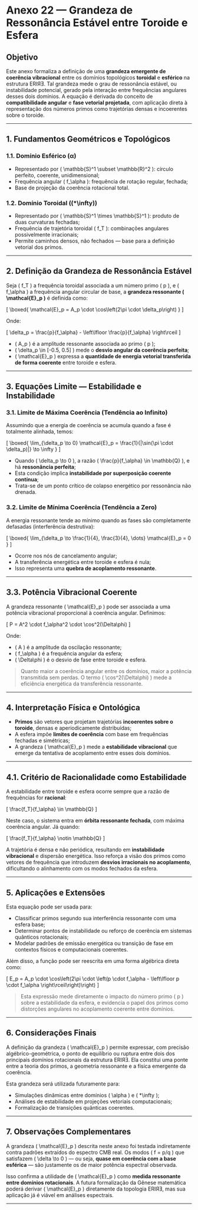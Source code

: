 # **Anexo 22 — Grandeza de Ressonância Estável entre Toroide e Esfera**

## **Objetivo**

Este anexo formaliza a definição de uma **grandeza emergente de coerência vibracional** entre os domínios topológicos **toroidal** e **esférico** na estrutura ERIЯƎ. Tal grandeza mede o grau de ressonância estável, ou instabilidade potencial, gerado pela interação entre frequências angulares desses dois domínios. A equação é derivada do conceito de **compatibilidade angular** e **fase vetorial projetada**, com aplicação direta à representação dos números primos como trajetórias densas e incoerentes sobre o toroide.

---

## **1. Fundamentos Geométricos e Topológicos**

### **1.1. Domínio Esférico (α)**

- Representado por \( \mathbb{S}^1 \subset \mathbb{R}^2 \): círculo perfeito, coerente, unidimensional;
- Frequência angular \( f_\alpha \): frequência de rotação regular, fechada;
- Base de projeção da coerência rotacional total.

### **1.2. Domínio Toroidal (\(*\infty\))**

- Representado por \( \mathbb{S}^1 \times \mathbb{S}^1 \): produto de duas curvaturas fechadas;
- Frequência de trajetória toroidal \( f_T \): combinações angulares possivelmente irracionais;
- Permite caminhos densos, não fechados — base para a definição vetorial dos primos.

---

## **2. Definição da Grandeza de Ressonância Estável**

Seja \( f_T \) a frequência toroidal associada a um número primo \( p \), e \( f_\alpha \) a frequência angular circular de base, a **grandeza ressonante \( \mathcal{E}_p \)** é definida como:

\[
\boxed{
\mathcal{E}_p = A_p \cdot \cos\left(2\pi \cdot \delta_p\right)
}
\]

Onde:

\[
\delta_p = \frac{p}{f_\alpha} - \left\lfloor \frac{p}{f_\alpha} \right\rceil
\]

- \( A_p \) é a amplitude ressonante associada ao primo \( p \);
- \( \delta_p \in [-0.5, 0.5] \) mede o **desvio angular da coerência perfeita**;
- \( \mathcal{E}_p \) expressa a **quantidade de energia vetorial transferida de forma coerente** entre toroide e esfera.

---

## **3. Equações Limite — Estabilidade e Instabilidade**

### **3.1. Limite de Máxima Coerência (Tendência ao Infinito)**

Assumindo que a energia de coerência se acumula quando a fase é totalmente alinhada, temos:

\[
\boxed{
\lim_{\delta_p \to 0} \mathcal{E}_p = \frac{1}{|\sin(\pi \cdot \delta_p)|} \to \infty
}
\]

- Quando \( \delta_p \to 0 \), a razão \( \frac{p}{f_\alpha} \in \mathbb{Q} \), e há **ressonância perfeita**;
- Esta condição implica **instabilidade por superposição coerente contínua**;
- Trata-se de um ponto crítico de colapso energético por ressonância não drenada.

### **3.2. Limite de Mínima Coerência (Tendência a Zero)**

A energia ressonante tende ao mínimo quando as fases são completamente defasadas (interferência destrutiva):

\[
\boxed{
\lim_{\delta_p \to \frac{1}{4}, \frac{3}{4}, \dots} \mathcal{E}_p = 0
}
\]

- Ocorre nos nós de cancelamento angular;
- A transferência energética entre toroide e esfera é nula;
- Isso representa uma **quebra de acoplamento ressonante**.

---

## **3.3. Potência Vibracional Coerente**

A grandeza ressonante \( \mathcal{E}_p \) pode ser associada a uma potência vibracional proporcional à coerência angular. Definimos:

\[
P = A^2 \cdot f_\alpha^2 \cdot \cos^2(\Delta\phi)
\]

Onde:

- \( A \) é a amplitude da oscilação ressonante;
- \( f_\alpha \) é a frequência angular da esfera;
- \( \Delta\phi \) é o desvio de fase entre toroide e esfera.

> Quanto maior a coerência angular entre os domínios, maior a potência transmitida sem perdas. O termo \( \cos^2(\Delta\phi) \) mede a eficiência energética da transferência ressonante.

---

## **4. Interpretação Física e Ontológica**

- **Primos** são vetores que projetam trajetórias **incoerentes sobre o toroide**, densas e aperiodicamente distribuídas;
- A esfera impõe **limites de coerência** com base em frequências fechadas e simétricas;
- A grandeza \( \mathcal{E}_p \) mede a **estabilidade vibracional** que emerge da tentativa de acoplamento entre esses dois domínios.

---

## **4.1. Critério de Racionalidade como Estabilidade**

A estabilidade entre toroide e esfera ocorre sempre que a razão de frequências for **racional**:

\[
\frac{f_T}{f_\alpha} \in \mathbb{Q}
\]

Neste caso, o sistema entra em **órbita ressonante fechada**, com máxima coerência angular. Já quando:

\[
\frac{f_T}{f_\alpha} \notin \mathbb{Q}
\]

A trajetória é densa e não periódica, resultando em **instabilidade vibracional** e dispersão energética. Isso reforça a visão dos primos como vetores de frequência que introduzem **desvios irracionais no acoplamento**, dificultando o alinhamento com os modos fechados da esfera.

---

## **5. Aplicações e Extensões**

Esta equação pode ser usada para:

- Classificar primos segundo sua interferência ressonante com uma esfera base;
- Determinar pontos de instabilidade ou reforço de coerência em sistemas quânticos rotacionais;
- Modelar padrões de emissão energética ou transição de fase em contextos físicos e computacionais coerentes.

Além disso, a função pode ser reescrita em uma forma algébrica direta como:

\[
E_p = A_p \cdot \cos\left(2\pi \cdot \left(p \cdot f_\alpha - \left\lfloor p \cdot f_\alpha \right\rceil\right)\right)
\]

> Esta expressão mede diretamente o impacto do número primo \( p \) sobre a estabilidade da esfera, e evidencia o papel dos primos como distorções angulares no acoplamento coerente entre domínios.

---

## **6. Considerações Finais**

A definição da grandeza \( \mathcal{E}_p \) permite expressar, com precisão algébrico-geométrica, o ponto de equilíbrio ou ruptura entre dois dos principais domínios rotacionais da estrutura ERIЯƎ. Ela constitui uma ponte entre a teoria dos primos, a geometria ressonante e a física emergente da coerência.

Esta grandeza será utilizada futuramente para:

- Simulações dinâmicas entre domínios \( \alpha \) e \( *\infty \);
- Análises de estabilidade em projeções vetoriais computacionais;
- Formalização de transições quânticas coerentes.

---

## 7. Observações Complementares

A grandeza \( \mathcal{E}_p \) descrita neste anexo foi testada indiretamente contra padrões extraídos do espectro CMB real. Os modos \( f = p/q \) que satisfazem \( \delta \to 0 \) — ou seja, **quase em coerência com a base esférica** — são justamente os de maior potência espectral observada.

Isso confirma a utilidade de \( \mathcal{E}_p \) como **medida ressonante entre domínios rotacionais**. A futura formalização da Gênese matemática poderá derivar \( \mathcal{E}_p \) diretamente da topologia ERIЯƎ, mas sua aplicação já é viável em análises espectrais.

---

